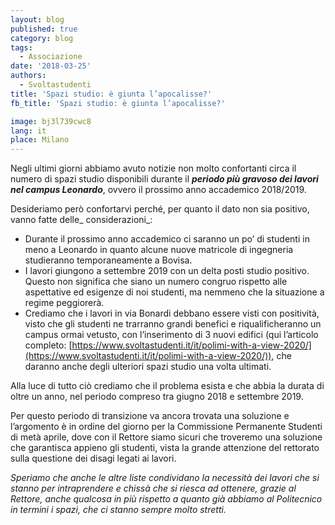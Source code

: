 ```yaml
---
layout: blog
published: true
category: blog
tags:
  - Associazione
date: '2018-03-25'
authors:
  - Svoltastudenti
title: 'Spazi studio: è giunta l’apocalisse?'
fb_title: 'Spazi studio: è giunta l’apocalisse?'

image: bj3l739cwc8
lang: it
place: Milano
---
```


Negli ultimi giorni abbiamo avuto notizie non molto confortanti circa il numero di spazi studio disponibili durante il **_periodo più gravoso dei lavori nel campus Leonardo_**, ovvero il prossimo anno accademico 2018/2019.

Desideriamo però confortarvi perché, per quanto il dato non sia positivo, vanno fatte delle_ considerazioni_:

*   Durante il prossimo anno accademico ci saranno un po’ di studenti in meno a Leonardo in quanto alcune nuove matricole di ingegneria studieranno temporaneamente a Bovisa.
*   I lavori giungono a settembre 2019 con un delta posti studio positivo. Questo non significa che siano un numero congruo rispetto alle aspettative ed esigenze di noi studenti, ma nemmeno che la situazione a regime peggiorerà.
*   Crediamo che i lavori in via Bonardi debbano essere visti con positività, visto che gli studenti ne trarranno grandi benefici e riqualificheranno un campus ormai vetusto, con l’inserimento di 3 nuovi edifici (qui l’articolo completo: [https://www.svoltastudenti.it/it/polimi-with-a-view-2020/](https://www.svoltastudenti.it/it/polimi-with-a-view-2020/)), che daranno anche degli ulteriori spazi studio una volta ultimati.

Alla luce di tutto ciò crediamo che il problema esista e che abbia la durata di oltre un anno, nel periodo compreso tra giugno 2018 e settembre 2019.

Per questo periodo di transizione va ancora trovata una soluzione e l’argomento è in ordine del giorno per la Commissione Permanente Studenti di metà aprile, dove con il Rettore siamo sicuri che troveremo una soluzione che garantisca appieno gli studenti, vista la grande attenzione del rettorato sulla questione dei disagi legati ai lavori.

_Speriamo che anche le altre liste condividano la necessità dei lavori che si stanno per intraprendere e chissà che si riesca ad ottenere, grazie al Rettore, anche qualcosa in più rispetto a quanto già abbiamo al Politecnico in termini i spazi, che ci stanno sempre molto stretti._
